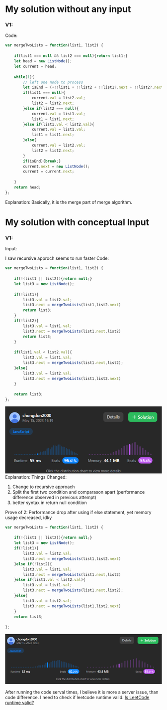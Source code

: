 # My solution without any input

### V1:
Code:
```js
var mergeTwoLists = function(list1, list2) {

    if(list1 === null && list2 === null){return list1;}
    let head = new ListNode();
    let current = head;

    while(1){
        // left one node to process
        let isEnd = (+!!list1 + !!list2 + !!list1?.next + !!list2?.next) == 1;
        if(list1 === null){
            current.val = list2.val;
            list2 = list2.next;  
        }else if(list2 === null){        
            current.val = list1.val;
            list1 = list1.next;
        }else if(list1.val < list2.val){
            current.val = list1.val;
            list1 = list1.next;
        }else{
            current.val = list2.val;
            list2 = list2.next;  
        }
        if(isEnd){break;}
        current.next = new ListNode();
        current = current.next;
        
    }
    return head;
};
```
Explanation:
Basically, it is the merge part of merge algorithm.
# My solution with conceptual Input

### V1: 
Input:

I saw recursive approch seems to run faster
Code:
```js
var mergeTwoLists = function(list1, list2) {

    if(!(list1 || list2)){return null;}
    let list3 = new ListNode();

    if(!list1){
        list3.val = list2.val;
        list3.next = mergeTwoLists(list1,list2.next)
        return list3;
    }
    if(!list2){
        list3.val = list1.val;
        list3.next = mergeTwoLists(list1.next,list2)
        return list3;
    }

    if(list1.val < list2.val){
        list3.val = list1.val;
        list3.next = mergeTwoLists(list1.next,list2);
    }else{
        list3.val = list2.val;
        list3.next = mergeTwoLists(list1,list2.next)
    }
    
    return list3;
};
```
![](../../z.Images/Pasted%20image%2020230515161940.png)
Explanation:
Things Changed:
1. Change to recursive approach
2. Split the first two condition and comparason apart (performance difference observed in previous attempt)
3. better syntax in return null condition

Prove of 2:
Performance drop after using if else statement, yet memory usage decreased, idky
```js
var mergeTwoLists = function(list1, list2) {

    if(!(list1 || list2)){return null;}
    let list3 = new ListNode();
    if(!list1){
        list3.val = list2.val;
        list3.next = mergeTwoLists(list1,list2.next)
    }else if(!list2){
        list3.val = list1.val;
        list3.next = mergeTwoLists(list1.next,list2)
    }else if(list1.val < list2.val){
        list3.val = list1.val;
        list3.next = mergeTwoLists(list1.next,list2);
    }else{
        list3.val = list2.val;
        list3.next = mergeTwoLists(list1,list2.next)
    }
    return list3;

};
```
![](../../z.Images/Pasted%20image%2020230515162441.png)

After running the code serval times, I believe it is more a server issue, than code difference. I need to check if leetcode runtime valid. [Is LeetCode runtime valid?](0.%20About%20LeetCode.md#Is%20LeetCode%20runtime%20valid)
